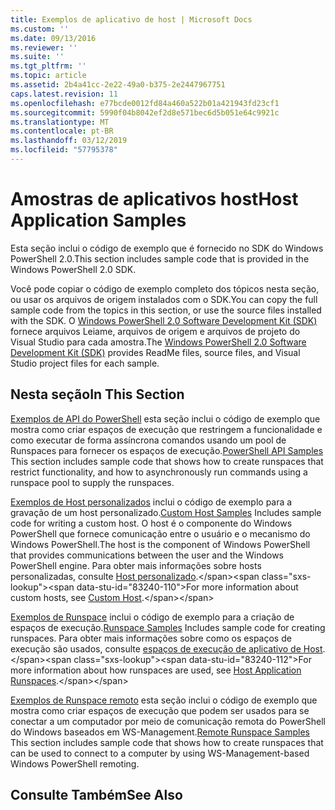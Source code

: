 ```yaml
---
title: Exemplos de aplicativo de host | Microsoft Docs
ms.custom: ''
ms.date: 09/13/2016
ms.reviewer: ''
ms.suite: ''
ms.tgt_pltfrm: ''
ms.topic: article
ms.assetid: 2b4a41cc-2e22-49a0-b375-2e2447967751
caps.latest.revision: 11
ms.openlocfilehash: e77bcde0012fd84a460a522b01a421943fd23cf1
ms.sourcegitcommit: 5990f04b8042ef2d8e571bec6d5b051e64c9921c
ms.translationtype: MT
ms.contentlocale: pt-BR
ms.lasthandoff: 03/12/2019
ms.locfileid: "57795378"
---
```

# <a name="host-application-samples"></a><span data-ttu-id="83240-102">Amostras de aplicativos host</span><span class="sxs-lookup"><span data-stu-id="83240-102">Host Application Samples</span></span>

<span data-ttu-id="83240-103">Esta seção inclui o código de exemplo que é fornecido no SDK do Windows PowerShell 2.0.</span><span class="sxs-lookup"><span data-stu-id="83240-103">This section includes sample code that is provided in the Windows PowerShell 2.0 SDK.</span></span>

 <span data-ttu-id="83240-104">Você pode copiar o código de exemplo completo dos tópicos nesta seção, ou usar os arquivos de origem instalados com o SDK.</span><span class="sxs-lookup"><span data-stu-id="83240-104">You can copy the full sample code from the topics in this section, or use the source files installed with the SDK.</span></span> <span data-ttu-id="83240-105">O [Windows PowerShell 2.0 Software Development Kit (SDK)](https://www.microsoft.com/en-us/download/details.aspx?id=2560) fornece arquivos Leiame, arquivos de origem e arquivos de projeto do Visual Studio para cada amostra.</span><span class="sxs-lookup"><span data-stu-id="83240-105">The [Windows PowerShell 2.0 Software Development Kit (SDK)](https://www.microsoft.com/en-us/download/details.aspx?id=2560) provides ReadMe files, source files, and Visual Studio project files for each sample.</span></span>

## <a name="in-this-section"></a><span data-ttu-id="83240-106">Nesta seção</span><span class="sxs-lookup"><span data-stu-id="83240-106">In This Section</span></span>

 <span data-ttu-id="83240-107">[Exemplos de API do PowerShell](./windows-powershell-api-samples.md) esta seção inclui o código de exemplo que mostra como criar espaços de execução que restringem a funcionalidade e como executar de forma assíncrona comandos usando um pool de Runspaces para fornecer os espaços de execução.</span><span class="sxs-lookup"><span data-stu-id="83240-107">[PowerShell API Samples](./windows-powershell-api-samples.md) This section includes sample code that shows how to create runspaces that restrict functionality, and how to asynchronously run commands using a runspace pool to supply the runspaces.</span></span>

 <span data-ttu-id="83240-108">[Exemplos de Host personalizados](./custom-host-samples.md) inclui o código de exemplo para a gravação de um host personalizado.</span><span class="sxs-lookup"><span data-stu-id="83240-108">[Custom Host Samples](./custom-host-samples.md) Includes sample code for writing a custom host.</span></span> <span data-ttu-id="83240-109">O host é o componente do Windows PowerShell que fornece comunicação entre o usuário e o mecanismo do Windows PowerShell.</span><span class="sxs-lookup"><span data-stu-id="83240-109">The host is the component of Windows PowerShell that provides communications between the user and the Windows PowerShell engine.</span></span> <span data-ttu-id="83240-110">Para obter mais informações sobre hosts personalizadas, consulte [Host personalizado](https://msdn.microsoft.com/en-us/library/ee706563(v=vs.85).aspx).</span><span class="sxs-lookup"><span data-stu-id="83240-110">For more information about custom hosts, see [Custom Host](https://msdn.microsoft.com/en-us/library/ee706563(v=vs.85).aspx).</span></span>

 <span data-ttu-id="83240-111">[Exemplos de Runspace](./runspace-samples.md) inclui o código de exemplo para a criação de espaços de execução.</span><span class="sxs-lookup"><span data-stu-id="83240-111">[Runspace Samples](./runspace-samples.md) Includes sample code for creating runspaces.</span></span> <span data-ttu-id="83240-112">Para obter mais informações sobre como os espaços de execução são usados, consulte [espaços de execução de aplicativo de Host](https://msdn.microsoft.com/en-us/library/ee706563(v=vs.85).aspx).</span><span class="sxs-lookup"><span data-stu-id="83240-112">For more information about how runspaces are used, see [Host Application Runspaces](https://msdn.microsoft.com/en-us/library/ee706563(v=vs.85).aspx).</span></span>

 <span data-ttu-id="83240-113">[Exemplos de Runspace remoto](./remote-runspace-samples.md) esta seção inclui o código de exemplo que mostra como criar espaços de execução que podem ser usados para se conectar a um computador por meio de comunicação remota do PowerShell do Windows baseados em WS-Management.</span><span class="sxs-lookup"><span data-stu-id="83240-113">[Remote Runspace Samples](./remote-runspace-samples.md) This section includes sample code that shows how to create runspaces that can be used to connect to a computer by using WS-Management-based Windows PowerShell remoting.</span></span>

## <a name="see-also"></a><span data-ttu-id="83240-114">Consulte Também</span><span class="sxs-lookup"><span data-stu-id="83240-114">See Also</span></span>
